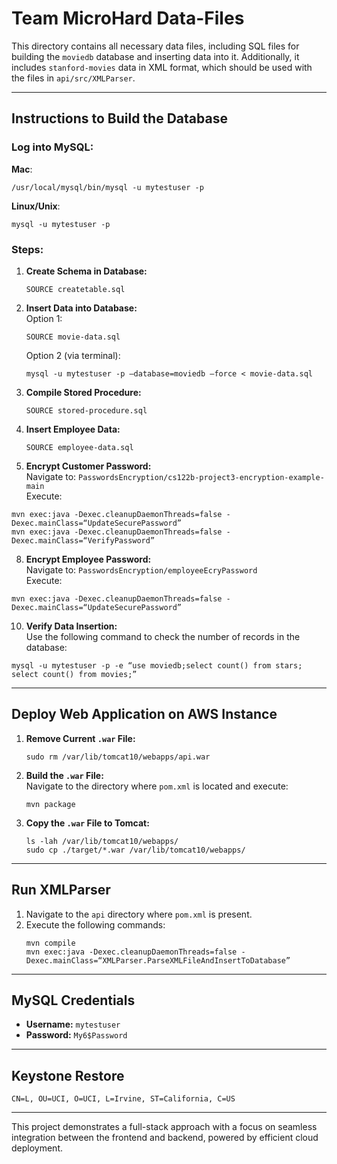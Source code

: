 # Team **MicroHard** Data-Files


This directory contains all necessary data files, including SQL files for building the `moviedb` database and inserting data into it. Additionally, it includes `stanford-movies` data in XML format, which should be used with the files in `api/src/XMLParser`.

---

## Instructions to Build the Database

### Log into MySQL:
**Mac**:
```
/usr/local/mysql/bin/mysql -u mytestuser -p
```
**Linux/Unix**:
```
mysql -u mytestuser -p
```


### Steps:
1. **Create Schema in Database:**  
   ```
   SOURCE createtable.sql
   ```

3. **Insert Data into Database:**  
   Option 1:  
   ```
   SOURCE movie-data.sql
   ```
   Option 2 (via terminal):  
   ```
   mysql -u mytestuser -p –database=moviedb –force < movie-data.sql
   ```

4. **Compile Stored Procedure:**  
   ```
   SOURCE stored-procedure.sql
   ```

6. **Insert Employee Data:**  
   ```
   SOURCE employee-data.sql
   ```

8. **Encrypt Customer Password:**  
Navigate to: `PasswordsEncryption/cs122b-project3-encryption-example-main`  
Execute:
```
mvn exec:java -Dexec.cleanupDaemonThreads=false -Dexec.mainClass=“UpdateSecurePassword”
mvn exec:java -Dexec.cleanupDaemonThreads=false -Dexec.mainClass=“VerifyPassword”
```

8. **Encrypt Employee Password:**  
Navigate to: `PasswordsEncryption/employeeEcryPassword`  
Execute:
```
mvn exec:java -Dexec.cleanupDaemonThreads=false -Dexec.mainClass=“UpdateSecurePassword”
```

10. **Verify Data Insertion:**  
Use the following command to check the number of records in the database:
```
mysql -u mytestuser -p -e “use moviedb;select count() from stars; select count() from movies;”
```

---

## Deploy Web Application on AWS Instance

1. **Remove Current `.war` File:**
   ```
   sudo rm /var/lib/tomcat10/webapps/api.war
   ```

3. **Build the `.war` File:**  
Navigate to the directory where `pom.xml` is located and execute:
    ```
   mvn package
    ```

5. **Copy the `.war` File to Tomcat:**
   ```
   ls -lah /var/lib/tomcat10/webapps/
   sudo cp ./target/*.war /var/lib/tomcat10/webapps/
   ```

---

## Run XMLParser

1. Navigate to the `api` directory where `pom.xml` is present. 
2. Execute the following commands:
   ```
   mvn compile
   mvn exec:java -Dexec.cleanupDaemonThreads=false -Dexec.mainClass=“XMLParser.ParseXMLFileAndInsertToDatabase”
   ```

---

## MySQL Credentials

- **Username:** `mytestuser`  
- **Password:** `My6$Password`

---

## Keystone Restore
`CN=L, OU=UCI, O=UCI, L=Irvine, ST=California, C=US`

---

This project demonstrates a full-stack approach with a focus on seamless integration between the frontend and backend, powered by efficient cloud deployment.
